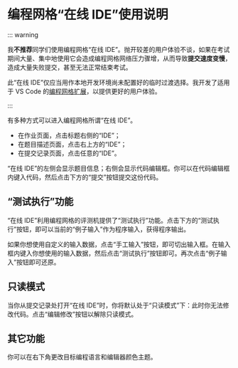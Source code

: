 # 编程网格“在线 IDE”使用说明

::: warning

我**不推荐**同学们使用编程网格“在线 IDE”。抛开较差的用户体验不谈，如果在考试期间大量、集中地使用它会造成编程网格网络压力骤增，从而导致**提交速度变慢**，造成大量失败提交，甚至无法正常结束考试。

此“在线 IDE”仅应当用作本地开发环境尚未配置好的临时过渡选择。我开发了适用于 VS Code 的[编程网格扩展](./vscode)，以提供更好的用户体验。

:::

有多种方式可以进入编程网格所谓“在线 IDE”。
- 在作业页面，点击标题右侧的“IDE”；
- 在题目描述页面，点击右上方的“IDE”；
- 在提交记录页面，点击任意的“IDE”。

“在线 IDE”的左侧会显示题目信息；右侧会显示代码编辑框。你可以在代码编辑框内键入代码，然后点击下方的“提交”按钮提交这份代码。

## “测试执行”功能

“在线 IDE”利用编程网格的评测机提供了“测试执行”功能。点击下方的“测试执行”按钮，即可以当前的“例子输入”作为程序输入，获得程序输出。

如果你想使用自定义的输入数据，点击“手工输入”按钮，即可切出输入框。在输入框内键入你想使用的输入数据，然后点击“测试执行”按钮即可。再次点击“例子输入”按钮即可还原。

## 只读模式

当你从提交记录处打开“在线 IDE”时，你将默认处于“只读模式”下：此时你无法修改代码。点击“编辑修改”按钮以解除只读模式。

## 其它功能

你可以在右下角更改目标编程语言和编辑器颜色主题。
